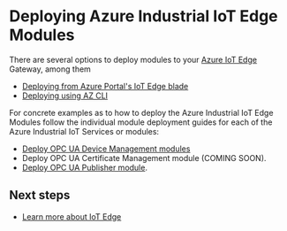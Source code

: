 # Deploying Azure Industrial IoT Edge Modules

There are several options to deploy modules to your [Azure IoT Edge](https://azure.microsoft.com/en-us/services/iot-edge/) Gateway, among them

- [Deploying from Azure Portal's IoT Edge blade](https://docs.microsoft.com/en-us/azure/iot-edge/how-to-deploy-modules-portal)
- [Deploying using AZ CLI](https://docs.microsoft.com/en-us/azure/iot-edge/how-to-deploy-monitor-cli)

For concrete examples as to how to deploy the Azure Industrial IoT Edge Modules follow the individual module deployment guides for each of the Azure Industrial IoT Services or modules:

- [Deploy OPC UA Device Management modules](twin/howto-modules.md)
- Deploy OPC UA Certificate Management module (COMING SOON).
- [Deploy OPC UA Publisher module](https://github.com/Azure/iot-edge-opc-publisher).

## Next steps

- [Learn more about IoT Edge](https://azure.microsoft.com/en-us/services/iot-edge/)
